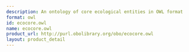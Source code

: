 ```yaml
---
description: An ontology of core ecological entities in OWL format
format: owl
id: ecocore.owl
name: ecocore.owl
product_url: http://purl.obolibrary.org/obo/ecocore.owl
layout: product_detail
---
```

